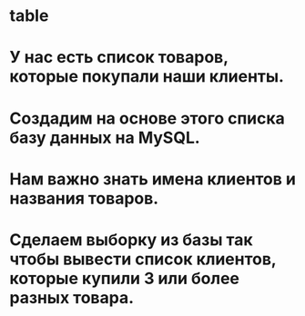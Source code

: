 # table
# У нас есть список товаров, которые покупали наши клиенты. 
# Создадим на основе этого списка базу данных на MySQL.
# Нам важно знать имена клиентов и названия товаров. 
# Сделаем выборку из базы так чтобы вывести список клиентов, которые купили 3 или более разных товара.

